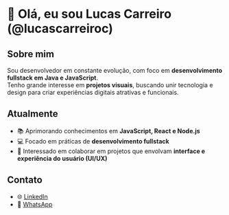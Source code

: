 # 👋 Olá, eu sou Lucas Carreiro (@lucascarreiroc)

## Sobre mim  
Sou desenvolvedor em constante evolução, com foco em **desenvolvimento fullstack em Java e JavaScript**.  
Tenho grande interesse em **projetos visuais**, buscando unir tecnologia e design para criar experiências digitais atrativas e funcionais.  

## Atualmente  
- 📚 Aprimorando conhecimentos em **JavaScript, React e Node.js**  
- 💻 Focado em práticas de **desenvolvimento fullstack**  
- 🎨 Interessado em colaborar em projetos que envolvam **interface e experiência do usuário (UI/UX)**  

## Contato  
- 🌐 [LinkedIn](https://www.linkedin.com/in/lucascarreiro)  
- 📱 [WhatsApp](https://wa.me/5561991240101)  

<!---
lucascarreiroc/lucascarreiroc is a ✨ special ✨ repository because its `README.md` (this file) appears on your GitHub profile.
You can click the Preview link to take a look at your changes.
--->
